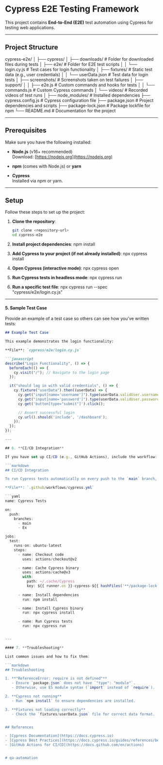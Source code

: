 # Cypress E2E Testing Framework

This project contains **End-to-End (E2E)** test automation using Cypress for testing web applications.

---

## **Project Structure**

cypress-e2e/ │ ├── cypress/
│ ├── downloads/ # Folder for downloaded files during tests │ ├── e2e/ # Folder for E2E test scripts │ │ └── login.cy.js # Test cases for login functionality │ ├── fixtures/ # Static test data (e.g., user credentials) │ │ └── userData.json # Test data for login tests │ ├── screenshots/ # Screenshots taken on test failures │ ├── support/
│ │ ├── e2e.js # Custom commands and hooks for tests │ │ └── commands.js # Custom Cypress commands │ └── videos/ # Recorded videos of test runs │ ├── node_modules/ # Installed dependencies ├── cypress.config.js # Cypress configuration file ├── package.json # Project dependencies and scripts ├── package-lock.json # Package lockfile for npm └── README.md # Documentation for the project

---

## Prerequisites

Make sure you have the following installed:

- **Node.js** (v16+ recommended)  
  Download: [https://nodejs.org](https://nodejs.org)

- **npm** (comes with Node.js) or **yarn**

- **Cypress**  
  Installed via npm or yarn.


---

## **Setup**

Follow these steps to set up the project:

1. **Clone the repository**:
   ```bash
   git clone <repository-url>
   cd cypress-e2e

2. **Install project dependencies**:
    npm install

3. **Add Cypress to your project (if not already installed)**:
    npx cypress install

4. **Open Cypress (interactive mode)**:
    npx cypress open

5. **Run Cypress tests in headless mode**:
    npx cypress run

6. **Run a specific test file**:
    npx cypress run --spec "cypress/e2e/login.cy.js"

---

#### 5. **Sample Test Case**

Provide an example of a test case so others can see how you’ve written tests:

```markdown
## Example Test Case

This example demonstrates the login functionality:

**File**: `cypress/e2e/login.cy.js`

```javascript
describe("Login Functionality", () => {
  beforeEach(() => {
    cy.visit("/"); // Navigate to the login page
  });

  it("should log in with valid credentials", () => {
    cy.fixture("userData").then((userData) => {
      cy.get("input[name='username']").type(userData.validUser.username);
      cy.get("input[name='password']").type(userData.validUser.password);
      cy.get('button[type="submit"]').click();

      // Assert successful login
      cy.url().should('include', '/dashboard');
    });
  });
});

---

## 6. **CI/CD Integration**

If you have set up CI/CD (e.g., GitHub Actions), include the workflow:

```markdown
## CI/CD Integration

To run Cypress tests automatically on every push to the `main` branch, you can use GitHub Actions.

**File**: `.github/workflows/cypress.yml`

```yaml
name: Cypress Tests

on:
  push:
    branches:
      - main
      - Ex

jobs:
  test:
    runs-on: ubuntu-latest
    steps:
      - name: Checkout code
        uses: actions/checkout@v2

      - name: Cache Cypress binary
        uses: actions/cache@v3
        with:
          path: ~/.cache/Cypress
          key: ${{ runner.os }}-cypress-${{ hashFiles('**/package-lock.json') }}
      
      - name: Install dependencies
        run: npm install

      - name: Install Cypress binary
        run: npx cypress install

      - name: Run Cypress tests
        run: npx cypress run


---

#### 7. **Troubleshooting**

List common issues and how to fix them:

```markdown
## Troubleshooting

1. **"ReferenceError: require is not defined"**  
   - Ensure `package.json` does not have `"type": "module"`.
   - Otherwise, use ES module syntax (`import` instead of `require`).

2. **Cypress not running**  
   - Run `npm install` to ensure dependencies are installed.

3. **Fixtures not loading correctly**  
   - Check the `fixtures/userData.json` file for correct data format.


## References

- [Cypress Documentation](https://docs.cypress.io)
- [Cypress Best Practices](https://docs.cypress.io/guides/references/best-practices)
- [GitHub Actions for CI/CD](https://docs.github.com/en/actions)


# qa-automation

